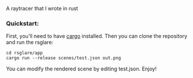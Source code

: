 A raytracer that I wrote in rust

### Quickstart:

First, you'll need to have [cargo](https://rustup.rs/) installed. Then you can
clone the repository and run the rsglare:

    cd rsglare/app
    cargo run --release scenes/test.json out.png

You can modify the rendered scene by editing test.json. Enjoy!
